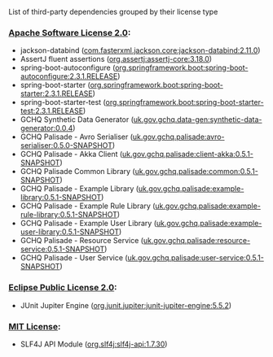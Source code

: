 List of third-party dependencies grouped by their license type

### [Apache Software License 2.0](./licenses/apache_software_license_2.0.txt):
* jackson-databind ([com.fasterxml.jackson.core:jackson-databind:2.11.0](http://github.com/FasterXML/jackson))
* AssertJ fluent assertions ([org.assertj:assertj-core:3.18.0](https://assertj.github.io/doc/assertj-core/))
* spring-boot-autoconfigure ([org.springframework.boot:spring-boot-autoconfigure:2.3.1.RELEASE](https://spring.io/projects/spring-boot))
* spring-boot-starter ([org.springframework.boot:spring-boot-starter:2.3.1.RELEASE](https://spring.io/projects/spring-boot))
* spring-boot-starter-test ([org.springframework.boot:spring-boot-starter-test:2.3.1.RELEASE](https://spring.io/projects/spring-boot))
* GCHQ Synthetic Data Generator ([uk.gov.gchq.data-gen:synthetic-data-generator:0.0.4](https://github.com/gchq/synthetic-data-generator))
* GCHQ Palisade - Avro Serialiser ([uk.gov.gchq.palisade:avro-serialiser:0.5.0-SNAPSHOT](https://github.com/gchq/Palisade-readers/tree/develop/s3-data-reader))
* GCHQ Palisade - Akka Client ([uk.gov.gchq.palisade:client-akka:0.5.1-SNAPSHOT](https://github.com/gchq/Palisade-clients/tree/develop/client-akka))
* GCHQ Palisade Common Library ([uk.gov.gchq.palisade:common:0.5.1-SNAPSHOT](https://github.com/gchq/Palisade-common))
* GCHQ Palisade - Example Library ([uk.gov.gchq.palisade:example-library:0.5.1-SNAPSHOT](https://github.com/gchq/Palisade-examples/tree/develop/example-library))
* GCHQ Palisade - Example Rule Library ([uk.gov.gchq.palisade:example-rule-library:0.5.1-SNAPSHOT](https://github.com/gchq/Palisade-examples/tree/develop/example-library))
* GCHQ Palisade - Example User Library ([uk.gov.gchq.palisade:example-user-library:0.5.1-SNAPSHOT](https://github.com/gchq/Palisade-examples/tree/develop/example-library))
* GCHQ Palisade - Resource Service ([uk.gov.gchq.palisade:resource-service:0.5.1-SNAPSHOT](https://github.com/gchq/Palisade-services/tree/develop/resource-service))
* GCHQ Palisade - User Service ([uk.gov.gchq.palisade:user-service:0.5.1-SNAPSHOT](https://github.com/gchq/Palisade-services/tree/develop/user-service))

### [Eclipse Public License 2.0](./licenses/eclipse_public_license_2.0.html):
* JUnit Jupiter Engine ([org.junit.jupiter:junit-jupiter-engine:5.5.2](https://junit.org/junit5/))

### [MIT License](./licenses/mit_license.txt):
* SLF4J API Module ([org.slf4j:slf4j-api:1.7.30](http://www.slf4j.org))
